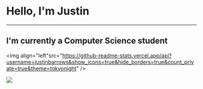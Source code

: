 # Hello, I'm Justin

---

## I'm currently a Computer Science student

<img align="left"src="https://github-readme-stats.vercel.app/api?username=justinbarrows&show_icons=true&hide_borders=true&count_private=true&theme=tokyonight" />

<img align="left" src="https://github-readme-stats.vercel.app/api/top-langs/?username=justinbarrows&layout=compact&theme=tokyonight" />
